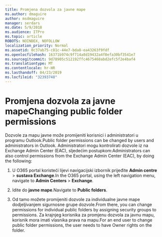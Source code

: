 ```yaml
---
title: Promjena dozvola za javne mape
ms.author: dmaguire
author: msdmaguire
manager: serdars
ms.date: 5/9/2018
ms.audience: ITPro
ms.topic: article
ROBOTS: NOINDEX, NOFOLLOW
localization_priority: Normal
ms.assetid: 0c37ab75-c81c-44e7-bda8-ea43263f9fdf
ms.openlocfilehash: 16371b974c9f714a8d19432a4f8efa30bf3541e7
ms.sourcegitcommit: 9d78905c512192ffc4675468abd2efc5f2e4baf4
ms.translationtype: MT
ms.contentlocale: hr-HR
ms.lasthandoff: 04/23/2019
ms.locfileid: "32393748"
---
```

# <a name="changing-public-folder-permissions"></a><span data-ttu-id="654be-102">Promjena dozvola za javne mape</span><span class="sxs-lookup"><span data-stu-id="654be-102">Changing public folder permissions</span></span>

<span data-ttu-id="654be-103">Dozvole za mapu javne može promijeniti korisnici i administratori u programu Outlook.</span><span class="sxs-lookup"><span data-stu-id="654be-103">Public folder permissions can be changed by users and administrators in Outlook.</span></span> <span data-ttu-id="654be-104">Administratori mogu kontrolirati dozvole iz na Exchange Admin Center (EAC), sljedećim postupkom:</span><span class="sxs-lookup"><span data-stu-id="654be-104">Administrators can also control permissions from the Exchange Admin Center (EAC), by doing the following:</span></span>
  
1. <span data-ttu-id="654be-105">U O365 portal koristeći lijevi navigacijski izbornik prijeđite **Admin centre** \> **sustava Exchange**.</span><span class="sxs-lookup"><span data-stu-id="654be-105">In the O365 portal, using the left navigation menu, navigate to **Admin Centers** \> **Exchange**.</span></span>
    
2. <span data-ttu-id="654be-106">Idite do **javne mape**.</span><span class="sxs-lookup"><span data-stu-id="654be-106">Navigate to **Public folders**.</span></span>
    
3. <span data-ttu-id="654be-107">Od tamo možete promijeniti dozvole za individualne javne mape dodjeljivanjem sigurnosne grupe dozvole.</span><span class="sxs-lookup"><span data-stu-id="654be-107">From there, you can change permissions for individual public folders by assigning security groups to permissions.</span></span> <span data-ttu-id="654be-108">Za krajnjeg korisnika za promjenu dozvola za javnu mapu, korisnik mora imati vlasnika prava na mapu.</span><span class="sxs-lookup"><span data-stu-id="654be-108">For an end user to change public folder permissions, the user needs to have Owner rights on the folder.</span></span>
    


